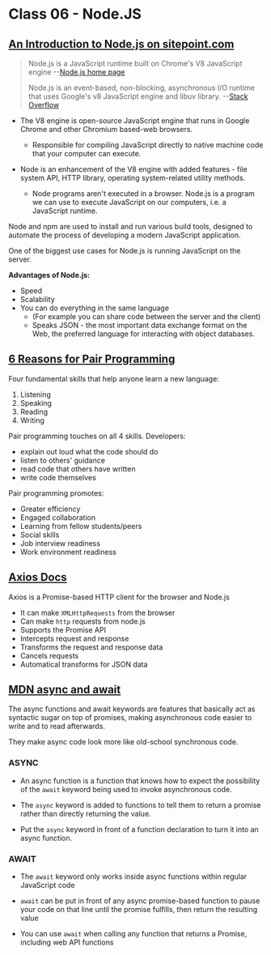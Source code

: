# Class 06 - Node.JS

## [An Introduction to Node.js on sitepoint.com](https://www.sitepoint.com/an-introduction-to-node-js)

> Node.js is a JavaScript runtime built on Chrome's V8 JavaScript engine
--[Node.js home page](https://nodejs.org/en/)
>
> Node.js is an event-based, non-blocking, asynchronous I/O runtime that uses Google's v8 JavaScript engine and libuv library. --[Stack Overflow](https://stackoverflow.com/tags/node.js/info)

* The V8 engine is open-source JavaScript engine that runs in Google Chrome and other Chromium based-web browsers.
  * Responsible for compiling JavaScript directly to native machine code that your computer can execute.

* Node is an enhancement of the V8 engine with added features - file system API, HTTP library, operating system-related utility methods.
  * Node programs aren't executed in a browser. Node.js is a program we can use to execute JavaScript on our computers, i.e. a JavaScript runtime.

Node and npm are used to install and run various build tools, designed to automate the process of developing a modern JavaScript application.

One of the biggest use cases for Node.js is running JavaScript on the server.

**Advantages of Node.js:**

* Speed
* Scalability
* You can do everything in the same language
  * (For example you can share code between the server and the client)
  * Speaks JSON - the most important data exchange format on the Web, the preferred language for interacting with object databases.

## [6 Reasons for Pair Programming](https://www.codefellows.org/blog/6-reasons-for-pair-programming/)

Four fundamental skills that help anyone learn a new language:

1. Listening
2. Speaking
3. Reading
4. Writing

Pair programming touches on all 4 skills. Developers:

* explain out loud what the code should do
* listen to others' guidance
* read code that others have written
* write code themselves

Pair programming promotes:

* Greater efficiency
* Engaged collaboration
* Learning from fellow students/peers
* Social skills
* Job interview readiness
* Work environment readiness

## [Axios Docs](https://www.npmjs.com/package/axios)

Axios is a Promise-based HTTP client for the browser and Node.js

* It can make `XMLHttpRequests` from the browser
* Can make `http` requests from node.js
* Supports the Promise API
* Intercepts request and response
* Transforms the request and response data
* Cancels requests
* Automatical transforms for JSON data

## [MDN async and await](https://developer.mozilla.org/en-US/docs/Learn/JavaScript/Asynchronous/Async_await)

The async functions and await keywords are features that basically act as syntactic sugar on top of promises, making asynchronous code easier to write and to read afterwards.

They make async code look more like old-school synchronous code.

### ASYNC

* An async function is a function that knows how to expect the possibility of the  `await` keyword being used to invoke asynchronous code.

* The `async` keyword is added to functions to tell them to return a promise rather than directly returning the value.

* Put the `async` keyword in front of a function declaration to turn it into an async function.

### AWAIT

* The `await` keyword only works inside async functions within regular JavaScript code

* `await` can be put in front of any async promise-based function to pause your code on that line until the promise fulfills, then return the resulting value

* You can use `await` when calling any function that returns a Promise, including web API functions
